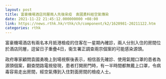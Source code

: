 ```yaml
---
layout: post
title: 富豪機場酒店同層兩人先後染疫　袁國勇料經空氣傳染
date: 2021-11-22 21:45:12.000000000 +08:00
link: https://news.rthk.hk/rthk/ch/component/k2/1620981-20211122.htm
categories: rthk
---
```


富豪機場酒店有兩名本月抵港檢疫的住客在一星期內確診，兩人分別入住的房間位於酒店同層，逗留日子重疊4日，衞生署正調查兩宗個案的可能感染源頭。

政府專家顧問袁國勇晚上到場視察後表示，相信首先確診、使用氣閥口罩的患者為源頭個案，翻查閉路電視發現，患者打開房門時，有一半時間都無戴上口罩，令病毒容易走出房間，經空氣傳到入住對面房間的檢疫人士。
